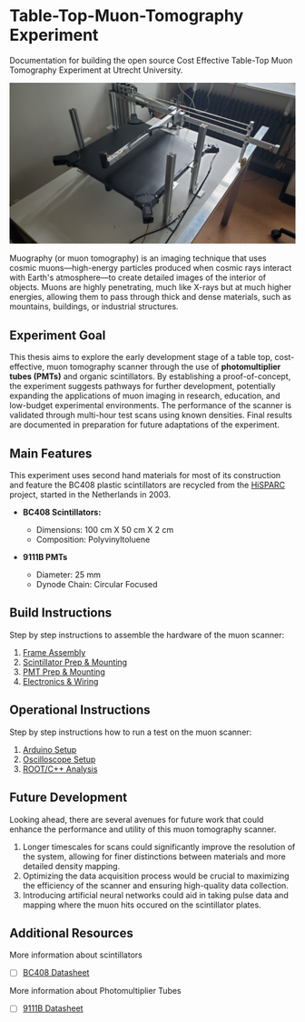 # Table-Top-Muon-Tomography Experiment
Documentation for building the open source Cost Effective Table-Top Muon Tomography Experiment at Utrecht University.

![Muon Tomography Table](Figures/setup_pmt1.jpg)

Muography (or muon tomography) is an imaging technique that uses cosmic muons—high-energy particles produced when cosmic rays interact with Earth's atmosphere—to create detailed images of the interior of objects. Muons are highly penetrating, much like X-rays but at much higher energies, allowing them to pass through thick and dense materials, such as mountains, buildings, or industrial structures.

## Experiment Goal
This thesis aims to explore the early development stage of a table top, cost-effective, muon tomography scanner through the use of **photomultiplier tubes (PMTs)** and organic scintillators. By establishing a proof-of-concept, the experiment suggests pathways for further development, potentially expanding the applications of muon imaging in research, education, and low-budget experimental environments. The performance of the scanner is validated through multi-hour test scans using known densities. Final results are documented in preparation for future adaptations of the experiment.

## Main Features
This experiment uses second hand materials for most of its construction and feature the BC408 plastic scintillators are recycled from the [HiSPARC](https://hisparc.utah.edu/) project, started in the Netherlands in 2003.
+ __BC408 Scintillators:__
  + Dimensions: 100 cm X 50 cm X 2 cm
  + Composition: Polyvinyltoluene

+ __9111B PMTs__
  + Diameter: 25 mm
  + Dynode Chain: Circular Focused


## Build Instructions
Step by step instructions to assemble the hardware of the muon scanner:
1. [Frame Assembly](Documents/BuildInstructions/FrameAssembly.md)
2. [Scintillator Prep & Mounting](Documents/BuildInstructions/Scintillator.md)
3. [PMT Prep & Mounting](Documents/BuildInstructions/PMT.md)
4. [Electronics & Wiring](Documents/BuildInstructions/Electronics.md)
   
## Operational Instructions
Step by step instructions how to run a test on the muon scanner:
1. [Arduino Setup](Documents/OperationalInstructions/Arduino.md)
2. [Oscilloscope Setup](Documents/OperationalInstructions/Oscilloscope.md)
3. [ROOT/C++ Analysis](Documents/OperationalInstructions/ROOTanalysis.md)

## Future Development
Looking ahead, there are several avenues for future work that could enhance the performance and utility of this muon tomography scanner. 
1. Longer timescales for scans could significantly improve the resolution of the system, allowing for finer distinctions between materials and more detailed density mapping. 
2. Optimizing the data acquisition process would be crucial to maximizing the efficiency of the scanner and ensuring high-quality data collection.
3. Introducing artificial neural networks could aid in taking pulse data and mapping where the muon hits occured on the scintillator plates.

## Additional Resources
More information about scintillators
- [ ] [BC408 Datasheet](Documents/Literature/bicron_datasheet.pdf)
 

More information about Photomultiplier Tubes
- [ ] [9111B Datasheet](Documents/Literature/bicron_datasheet.pdf)

